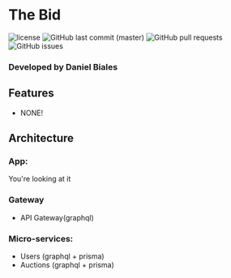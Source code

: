 # The Bid


![license](https://img.shields.io/github/license/the-bid/web-app?style=flat-square)
![GitHub last commit (master)](https://img.shields.io/github/last-commit/the-bid/web-app/master.svg?style=flat-square)
![GitHub pull requests](https://img.shields.io/github/issues-pr/the-bid/web-app?style=flat-square)
![GitHub issues](https://img.shields.io/github/issues/the-bid/web-app.svg?style=flat-square)
### Developed by Daniel Biales


## Features
- NONE!

## Architecture

### App:
You're looking at it

### Gateway
- API Gateway(graphql)

### Micro-services:
- Users (graphql + prisma)
- Auctions (graphql + prisma)
